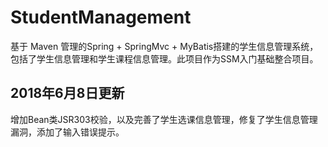 # StudentManagement
基于 Maven 管理的Spring + SpringMvc + MyBatis搭建的学生信息管理系统，包括了学生信息管理和学生课程信息管理。此项目作为SSM入门基础整合项目。


## 2018年6月8日更新
 增加Bean类JSR303校验，以及完善了学生选课信息管理，修复了学生信息管理漏洞，添加了输入错误提示。
